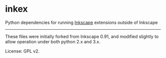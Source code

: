 # inkex
Python dependencies for running [Inkscape](https://inkscape.org) extensions outside of Inkscape

----

These files were initially forked from Inkscape 0.91, and modified slightly to allow operation under both python 2.x and 3.x.

License: GPL v2.
